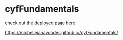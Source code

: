 # cyfFundamentals

check out the deployed page here

https://michellejanaycodes.github.io/cyfFundamentals/
